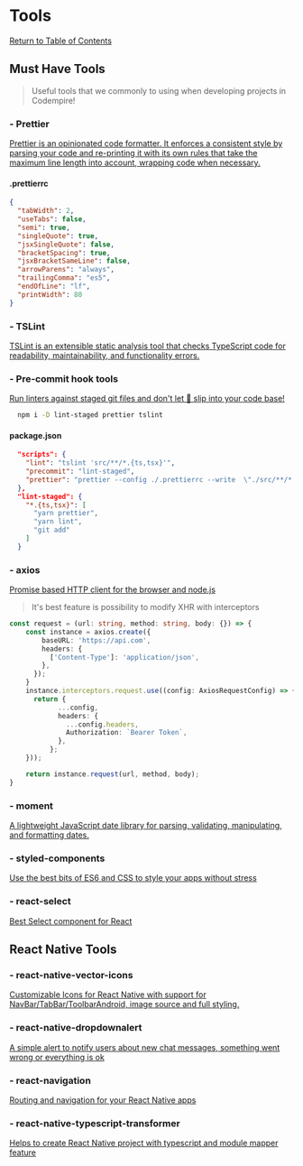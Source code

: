 # Tools


[Return to Table of Contents](../README.md)

## Must Have Tools

> Useful tools that we commonly to using when developing projects in Codempire!

### - Prettier

[Prettier is an opinionated code formatter. It enforces a consistent style by parsing your code and re-printing it with its own rules that take the maximum line length into account, wrapping code when necessary.](https://www.npmjs.com/package/prettier)

#### .prettierrc

```json
{
  "tabWidth": 2,
  "useTabs": false,
  "semi": true,
  "singleQuote": true,
  "jsxSingleQuote": false,
  "bracketSpacing": true,
  "jsxBracketSameLine": false,
  "arrowParens": "always",
  "trailingComma": "es5",
  "endOfLine": "lf",
  "printWidth": 80
}
```

### - TSLint

[TSLint is an extensible static analysis tool that checks TypeScript code for readability, maintainability, and functionality errors.](https://www.npmjs.com/package/tslint)

### - Pre-commit hook tools

[Run linters against staged git files and don't let 💩 slip into your code base!](https://www.npmjs.com/package/lint-staged)

```sh
  npm i -D lint-staged prettier tslint
```

#### package.json

```json
  "scripts": {
    "lint": "tslint 'src/**/*.{ts,tsx}'",
    "precommit": "lint-staged",
    "prettier": "prettier --config ./.prettierrc --write  \"./src/**/*.{ts,tsx}\""
  },
  "lint-staged": {
    "*.{ts,tsx}": [
      "yarn prettier",
      "yarn lint",
      "git add"
    ]
  }
```

### - axios

[Promise based HTTP client for the browser and node.js](https://www.npmjs.com/package/axios)

> It's best feature is possibility to modify XHR with interceptors

```typescript
const request = (url: string, method: string, body: {}) => {
    const instance = axios.create({
        baseURL: 'https://api.com',
        headers: {
          ['Content-Type']: 'application/json',
        },
      });
    }
    instance.interceptors.request.use((config: AxiosRequestConfig) => {
      return {
            ...config,
            headers: {
              ...config.headers,
              Authorization: `Bearer Token`,
            },
          };
    }));

    return instance.request(url, method, body);
}
```

### - moment

[A lightweight JavaScript date library for parsing, validating, manipulating, and formatting dates.](https://www.npmjs.com/package/moment)

### - styled-components

[Use the best bits of ES6 and CSS to style your apps without stress](https://www.npmjs.com/package/styled-components)

### - react-select

[Best Select component for React](https://www.npmjs.com/package/react-select)

## React Native Tools

### - react-native-vector-icons

[Customizable Icons for React Native with support for NavBar/TabBar/ToolbarAndroid, image source and full styling.](https://www.npmjs.com/package/react-native-vector-icons)

### - react-native-dropdownalert

[A simple alert to notify users about new chat messages, something went wrong or everything is ok](https://www.npmjs.com/package/react-native-dropdownalert)

### - react-navigation

[Routing and navigation for your React Native apps](https://www.npmjs.com/package/react-navigation)

### - react-native-typescript-transformer

[Helps to create React Native project with typescript and module mapper feature](https://www.npmjs.com/package/react-native-typescript-transformer)